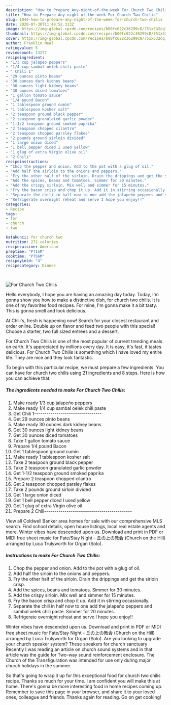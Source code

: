 ```yaml
---
description: "How to Prepare Any-night-of-the-week For Church Two Chilis"
title: "How to Prepare Any-night-of-the-week For Church Two Chilis"
slug: 1044-how-to-prepare-any-night-of-the-week-for-church-two-chilis
date: 2020-07-30T11:48:52.313Z
image: https://img-global.cpcdn.com/recipes/b00fc622c36299c8/751x532cq70/for-church-two-chilis-recipe-main-photo.jpg
thumbnail: https://img-global.cpcdn.com/recipes/b00fc622c36299c8/751x532cq70/for-church-two-chilis-recipe-main-photo.jpg
cover: https://img-global.cpcdn.com/recipes/b00fc622c36299c8/751x532cq70/for-church-two-chilis-recipe-main-photo.jpg
author: Franklin Neal
ratingvalue: 5
reviewcount: 13277
recipeingredient:
- "1/3 cup jalapeo peppers"
- "1/4 cup sambal oelek chili paste"
- " Chili 1"
- "29 ounces pinto beans"
- "30 ounces dark kidney beans"
- "30 ounces light kidney beans"
- "30 ounces diced tomatoes"
- "1 gallon tomato sauce"
- "1/4 pound Bacon"
- "1 tablespoon ground cumin"
- "1 tablespoon kosher salt"
- "2 teaspoon ground black pepper"
- "2 teaspoon granulated garlic powder"
- "1-1/2 teaspoon ground smoked paprika"
- "2 teaspoon chopped cilantro"
- "2 teaspoon chopped parsley flakes"
- "2 pounds ground sirloin divided"
- "1 large onion diced"
- "1 bell pepper diced I used yellow"
- "1 glug of extra Virgin olive oil"
- "2 Chili"
recipeinstructions:
- "Chop the pepper and onion. Add to the pot with a glug of oil."
- "Add half the sirloin to the onions and peppers."
- "Fry the other half of the sirloin. Drain the drippings and get the sirloin crisp."
- "Add the spices, beans and tomatoes. Simmer for 30 minutes."
- "Add the crispy sirloin. Mix well and simmer for 15 minutes."
- "Fry the bacon crisp and chop it up. Add it in stirring occasionally."
- "Separate the chili in half now to one add the jalapeño peppers and sambal oelek chili paste. Simmer for 20 minutes."
- "Refrigerate overnight reheat and serve I hope you enjoy!!"
categories:
- Recipe
tags:
- for
- church
- two

katakunci: for church two 
nutrition: 272 calories
recipecuisine: American
preptime: "PT15M"
cooktime: "PT56M"
recipeyield: "4"
recipecategory: Dinner

---
```



![For Church Two Chilis](https://img-global.cpcdn.com/recipes/b00fc622c36299c8/751x532cq70/for-church-two-chilis-recipe-main-photo.jpg)

Hello everybody, I hope you are having an amazing day today. Today, I'm gonna show you how to make a distinctive dish, for church two chilis. It is one of my favorites food recipes. For mine, I'm gonna make it a bit tasty. This is gonna smell and look delicious.

At Chili&#39;s, fresh is happening now! Search for your closest restaurant and order online. Double up on flavor and feed two people with this special! Choose a starter, two full sized entrees and a dessert.

For Church Two Chilis is one of the most popular of current trending meals on earth. It's appreciated by millions every day. It is easy, it's fast, it tastes delicious. For Church Two Chilis is something which I have loved my entire life. They are nice and they look fantastic.


To begin with this particular recipe, we must prepare a few ingredients. You can have for church two chilis using 21 ingredients and 8 steps. Here is how you can achieve that.

<!--inarticleads1-->

##### The ingredients needed to make For Church Two Chilis:

1. Make ready 1/3 cup jalapeño peppers
1. Make ready 1/4 cup sambal oelek chili paste
1. Get  Chili 1---------------------------------
1. Get 29 ounces pinto beans
1. Make ready 30 ounces dark kidney beans
1. Get 30 ounces light kidney beans
1. Get 30 ounces diced tomatoes
1. Take 1 gallon tomato sauce
1. Prepare 1/4 pound Bacon
1. Get 1 tablespoon ground cumin
1. Make ready 1 tablespoon kosher salt
1. Take 2 teaspoon ground black pepper
1. Take 2 teaspoon granulated garlic powder
1. Get 1-1/2 teaspoon ground smoked paprika
1. Prepare 2 teaspoon chopped cilantro
1. Get 2 teaspoon chopped parsley flakes
1. Take 2 pounds ground sirloin divided
1. Get 1 large onion diced
1. Get 1 bell pepper diced I used yellow
1. Get 1 glug of extra Virgin olive oil
1. Prepare 2 Chili-------------------------------------------


View all Coldwell Banker area homes for sale with our comprehensive MLS search. Find school details, open house listings, local real estate agents and more. Winter vibes have descended upon us. Download and print in PDF or MIDI free sheet music for Fate/Stay Night - 丘の上の教会 (Church on the Hill) arranged by Luca Trulyworth for Organ (Solo). 

<!--inarticleads2-->

##### Instructions to make For Church Two Chilis:

1. Chop the pepper and onion. Add to the pot with a glug of oil.
1. Add half the sirloin to the onions and peppers.
1. Fry the other half of the sirloin. Drain the drippings and get the sirloin crisp.
1. Add the spices, beans and tomatoes. Simmer for 30 minutes.
1. Add the crispy sirloin. Mix well and simmer for 15 minutes.
1. Fry the bacon crisp and chop it up. Add it in stirring occasionally.
1. Separate the chili in half now to one add the jalapeño peppers and sambal oelek chili paste. Simmer for 20 minutes.
1. Refrigerate overnight reheat and serve I hope you enjoy!!


Winter vibes have descended upon us. Download and print in PDF or MIDI free sheet music for Fate/Stay Night - 丘の上の教会 (Church on the Hill) arranged by Luca Trulyworth for Organ (Solo). Are you looking to upgrade your church speaker system? These speakers for church sanctuary Recently I was reading an article on church sound systems and in that article was the guide for Two-way sound reinforcement enclosure. The Church of the Transfiguration was intended for use only during major church holidays in the summer. 

So that's going to wrap it up for this exceptional food for church two chilis recipe. Thanks so much for your time. I am confident you will make this at home. There's gonna be more interesting food in home recipes coming up. Remember to save this page in your browser, and share it to your loved ones, colleague and friends. Thanks again for reading. Go on get cooking!
